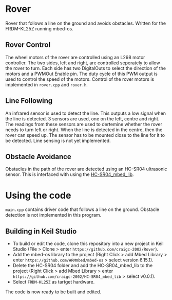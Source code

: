 # Rover
Rover that follows a line on the ground and avoids obstacles. Written for the FRDM-KL25Z running mbed-os.

## Rover Control
The wheel motors of the rover are controlled using an L298 motor controller.
The two sides, left and right, are controlled seperately to allow the rover to turn. Each side has two DigitalOuts to select the direction of the motors and a PWMOut Enable pin.
The duty cycle of this PWM output is used to control the speed of the motors.
Control of the rover motors is implemented in `rover.cpp` and `rover.h`.

## Line Following
An infrared sensor is used to detect the line. This outputs a low signal when the line is detected.
3 sensors are used, one on the left, centre and right. The readings from these sensors are used to dertemine whether the rover needs to turn left or right.
When the line is detected in the centre, then the rover can speed up.
The sensor has to be mounted close to the line for it to be detected.
Line sensing is not yet implemented.

## Obstacle Avoidance
Obstacles in the path of the rover are detected using an HC-SR04 ultrasonic sensor.
This is interfaced with using the [HC-SR04_mbed_lib](https://github.com/craigc-2002/HC-SR04_mbed_lib).

# Using the code
`main.cpp` contains driver code that follows a line on the ground.
Obstacle detection is not implemented in this program.

## Building in Keil Studio
- To build or edit the code, clone this repository into a new project in Keil Studio (File > Clone > enter `https://github.com/craigc-2002/Rover`).
- Add the mbed-os library to the project (Right Click > add Mbed Library > enter `https://github.com/ARMmbed/mbed-os` > select version 6.15.1).
- Delete the HC-SR04 folder and add the HC-SR04_mbed_lib to the project (Right Click > add Mbed Library > enter `https://github.com/craigc-2002/HC-SR04_mbed_lib` > select v0.0.1).
- Select `FRDM-KL25Z` as tartget hardware.

The code is now ready to be built and edited.

